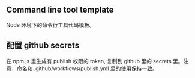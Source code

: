## Command line tool template

Node 环境下的命令行工具代码模板。

## 配置 github secrets

在 npm.js 里生成有 publish 权限的 token, 复制到 github 里的 secrets 里。注意，命名和 .github/workflows/publish.yml 里的使用保持一致。
